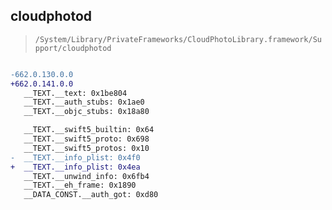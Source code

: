 ## cloudphotod

> `/System/Library/PrivateFrameworks/CloudPhotoLibrary.framework/Support/cloudphotod`

```diff

-662.0.130.0.0
+662.0.141.0.0
   __TEXT.__text: 0x1be804
   __TEXT.__auth_stubs: 0x1ae0
   __TEXT.__objc_stubs: 0x18a80

   __TEXT.__swift5_builtin: 0x64
   __TEXT.__swift5_proto: 0x698
   __TEXT.__swift5_protos: 0x10
-  __TEXT.__info_plist: 0x4f0
+  __TEXT.__info_plist: 0x4ea
   __TEXT.__unwind_info: 0x6fb4
   __TEXT.__eh_frame: 0x1890
   __DATA_CONST.__auth_got: 0xd80

```
